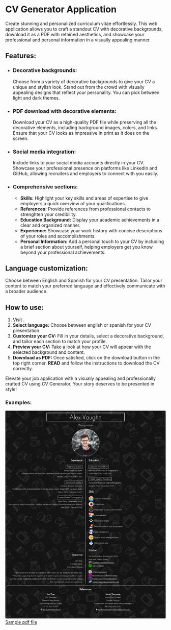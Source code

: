 # CV Generator Application

Create stunning and personalized curriculum vitae effortlessly. This web application allows you to craft a standout CV with decorative backgrounds, download it as a PDF with retained aesthetics, and showcase your professional and personal information in a visually appealing manner.

## Features:

-   ### Decorative backgrounds:
    Choose from a variety of decorative backgrounds to give your CV a unique and stylish look. Stand out from the crowd with visually appealing designs that reflect your personality. You can pick between light and dark themes.
-   ### PDF download with decorative elements:
    Download your CV as a high-quality PDF file while preserving all the decorative elements, including background images, colors, and links. Ensure that your CV looks as impressive in print as it does on the screen.
-   ### Social media integration:
    Include links to your social media accounts directly in your CV. Showcase your professional presence on platforms like LinkedIn and GitHub, allowing recruiters and employers to connect with you easily.
-   ### Comprehensive sections:
    -   **Skills:** Highlight your key skills and areas of expertise to give employers a quick overview of your qualifications.
    -   **References:** Provide references from professional contacts to strenghten your credibility.
    -   **Education Background:** Display your academic achievements in a clear and organized manner.
    -   **Experience:** Showcase your work history with concise descriptions of your roles and accomplishments.
    -   **Personal Information:** Add a personal touch to your CV by including a brief section about yourself, helping employers get you know beyond your professional achievements.

## Language customization:

Choose between English and Spanish for your CV presentation. Tailor your content to match your preferred language and effectively communicate with a broader audience.

## How to use:

1. Visit .
2. **Select language:** Choose between english or spanish for your CV presentation.
3. **Customize your CV:** Fill in your details, select a decorative background, and tailor each section to match your profile.
4. **Preview your CV:** Take a look at how your CV will appear with the selected background and content.
5. **Download as PDF:** Once satisfied, click on the download button in the top right corner. **READ** and follow the instructions to download the CV correctly.

Elevate your job application with a visually appealing and professionally crafted CV using CV Generator. Your story deserves to be presented in style!

### Examples:

![Example image 1](./examples/example-two.png)
[Sample pdf file](./examples/example-cv.pdf)
